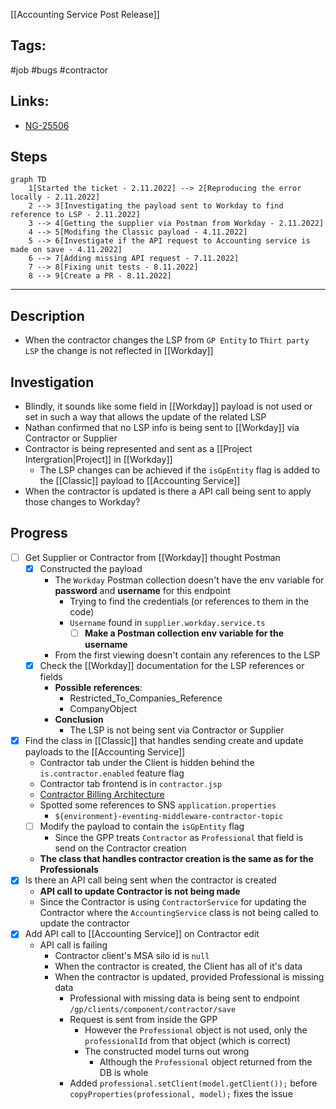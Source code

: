 [[Accounting Service Post Release]]

## Tags:
#job #bugs #contractor

## Links:
- [NG-25506](https://globalization-partners.atlassian.net/browse/NG-25506)

## Steps
```mermaid
graph TD
	1[Started the ticket - 2.11.2022] --> 2[Reproducing the error locally - 2.11.2022]
	2 --> 3[Investigating the payload sent to Workday to find reference to LSP - 2.11.2022]
	3 --> 4[Getting the supplier via Postman from Workday - 2.11.2022]
	4 --> 5[Modifing the Classic payload - 4.11.2022]
	5 --> 6[Investigate if the API request to Accounting service is made on save - 4.11.2022]
	6 --> 7[Adding missing API request - 7.11.2022]
	7 --> 8[Fixing unit tests - 8.11.2022]
	8 --> 9[Create a PR - 8.11.2022]
```
---

## Description
- When the contractor changes the LSP from `GP Entity` to `Thirt party LSP` the change is not reflected in [[Workday]]

## Investigation
- Blindly, it sounds like some field in [[Workday]] payload is not used or set in such a way that allows the update of the related LSP
- Nathan confirmed that no LSP info is being sent to [[Workday]] via Contractor or Supplier
- Contractor is being represented and sent as a [[Project Intergration|Project]] in [[Workday]]
	- The LSP changes can be achieved if the `isGpEntity` flag is added to the [[Classic]] payload to [[Accounting Service]]
- When the contractor is updated is there a API call being sent to apply those changes to Workday?

## Progress
- [ ] Get Supplier or Contractor from [[Workday]] thought Postman
	- [x] Constructed the payload
		- The `Workday` Postman collection doesn't have the env variable for **password** and **username** for this endpoint
			- Trying to find the credentials (or references to them in the code)
			- `Username` found in `supplier.workday.service.ts`
				- [ ] **Make a Postman collection env variable for the username**
		- From the first viewing doesn't contain any references to the LSP
	- [x] Check the [[Workday]] documentation for the LSP references or fields
		- **Possible references**:
			- Restricted_To_Companies_Reference
			- CompanyObject
		- **Conclusion**
			- The LSP is not being sent via Contractor or Supplier
- [x] Find the class in [[Classic]] that handles sending create and update payloads to the [[Accounting Service]]
	- Contractor tab under the Client is hidden behind the `is.contractor.enabled` feature flag
	- Contractor tab frontend is in `contractor.jsp`
	- [Contractor Billing Architecture](https://globalization-partners.atlassian.net/wiki/spaces/GPB/pages/2801369164/Contractor+Billing+Overview)
	- Spotted some references to SNS  `application.properties`
		- `${environment}-eventing-middleware-contractor-topic`
	- [ ] Modify the payload to contain the `isGpEntity` flag
		- Since the GPP treats `Contractor` as `Professional` that field is send on the Contractor  creation
	- **The class that handles contractor creation is the same as for the Professionals**
- [x] Is there an API call being sent when the contractor is created
	- **API call to update Contractor is not being made**
	- Since the Contractor is using `ContractorService` for updating the Contractor where the `AccountingService` class is not being called to update the contractor
- [x] Add API call to [[Accounting Service]] on Contractor edit
	- API call is failing
		- Contractor client's MSA silo id is `null`
		- When the contractor is created, the Client has all of it's data
		- When the contractor is updated, provided Professional is missing data
			- Professional with missing data is being sent to endpoint `/gp/clients/component/contractor/save`
			- Request is sent from inside the GPP
				- However the `Professional` object is not used, only the `professionalId` from that object (which is correct)
				- The constructed model turns out wrong
					- Although the `Professional` object returned from the DB is whole
			- Added `professional.setClient(model.getClient());` before `copyProperties(professional, model);` fixes the issue